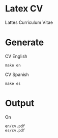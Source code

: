 # Latex CV
Lattes Curriculum Vitae


# Generate

CV English

```
make en
```

CV Spanish

```
make es
```

# Output
On

```
en/cv.pdf
es/cv.pdf
```
